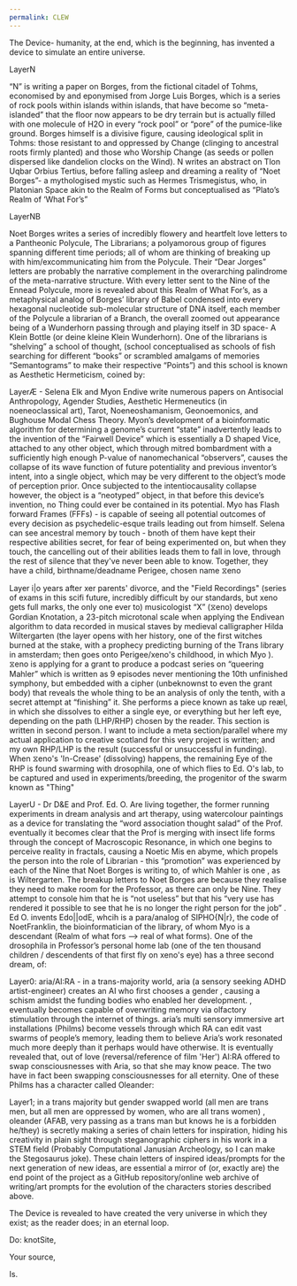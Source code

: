 ```yaml
---
permalink: CLEW
---
```


The Device- humanity, at the end, which is the beginning, has invented a device to simulate an entire universe. 




LayerN 

“N” is writing a paper on Borges, from the fictional citadel of Tohms, economised by and eponymised from Jorge Luis Borges, which is a series of rock pools within islands within islands, that have become so “meta-islanded” that the floor now appears to be dry terrain but is actually filled with one molecule of H2O in every “rock pool” or “pore” of the pumice-like ground. Borges himself is a divisive figure, causing ideological split in Tohms: those resistant to and oppressed by Change (clinging to ancestral roots firmly planted) and those who Worship Change (as seeds or pollen dispersed like dandelion clocks on the Wind). N writes an abstract on Tlon Uqbar Orbius Tertius, before falling asleep and dreaming a reality of “Noet Borges”- a mythologised mystic such as Hermes Trismegistus, who, in Platonian Space akin to the Realm of Forms but conceptualised as “Plato’s Realm of ‘What For’s” 

LayerNB 

Noet Borges writes a series of incredibly flowery and heartfelt love letters to a Pantheonic Polycule, The Librarians; a polyamorous group of figures spanning different time periods; all of whom are thinking of breaking up with him/excommunicating him from the Polycule. Their “Dear Jorges” letters are probably the narrative complement in the overarching palindrome of the meta-narrative structure. With every letter sent to the Nine of the Ennead Polycule, more is revealed about this Realm of What For’s, as a metaphysical analog of Borges’ library of Babel condensed into every hexagonal nucleotide sub-molecular structure of DNA itself, each member of the Polycule a librarian of a Branch, the overall zoomed out appearance being of a Wunderhorn passing through and playing itself in 3D space- A Klein Bottle (or deine kleine Klein Wunderhorn). One of the librarians is “shelving” a school of thought, (school conceptualised as schools of fish searching for different “books” or scrambled amalgams of memories “Semantograms” to make their respective “Points”) and this school is known as Aesthetic Hermeticism, coined by: 

LayerÆ - Selena Elk and Myon Endive write numerous papers on Antisocial Anthropology, Agender Studies, Aesthetic Hermeneutics (in noeneoclassical art), Tarot, Noeneoshamanism, Geonoemonics, and Bughouse Modal Chess Theory. Myon’s development of a bioinformatic algorithm for determining a genome’s current “state” inadvertently leads to the invention of the “Fairwell Device” which is essentially a D shaped Vice, attached to any other object, which through mitred bombardment with a sufficiently high enough P-value of nanomechanical “observers”, causes the collapse of its wave function of future potentiality and previous inventor’s intent, into a single object, which may be very different to the object’s mode of perception prior. Once subjected to the intentiocausality collapse however, the object is a “neotyped” object, in that before this device’s invention, no Thing could ever be contained in its potential. Myo has Flash forward Frames (FFFs) - is capable of seeing all potential outcomes of every decision as psychedelic-esque trails leading out from himself. Selena can see ancestral memory by touch - bnoth of them have kept their respective abilities secret, for fear of being experimented on, but when they touch, the cancelling out of their abilities leads them to fall in love, through the rest of silence that they've never been able to know. Together, they have a child, birthname/deadname Perigee, chosen name ⧖eno 

Layer i|o years after xer parents' divorce, and the "Field Recordings" (series of exams in this scifi future, incredibly difficult by our standards, but xeno gets full marks, the only one ever to) musicologist “X” (⧖eno) develops Gordian Knotation, a 23-pitch microtonal scale when applying the Endivean algorithm to data recorded in musical staves by medieval calligrapher Hilda Wiltergarten (the layer opens with her history, one of the first witches burned at the stake, with a prophecy predicting burning of the Trans library in amsterdam; then goes onto Perigee/xeno's childhood, in which Myo ). ⧖eno is applying for a grant to produce a podcast series on “queering Mahler” which is written as 9 episodes never mentioning the 10th unfinished symphony, but embedded with a cipher (unbeknownst to even the grant body) that reveals the whole thing to be an analysis of only the tenth, with a secret attempt at “finishing” it. She performs a piece known as take up reæl, in which she dissolves to either a single eye, or everything but her left eye, depending on the path (LHP/RHP) chosen by the reader. This section is written in second person. I want to include a meta section/parallel where my actual application to creative scotland for this very project is written; and my own RHP/LHP is the result (successful or unsuccessful in funding). When ⧖eno's 'In-Crease' (dissolving) happens, the remaining Eye of the RHP is found swarming with drosophila, one of which flies to Ed. O's lab, to be captured and used in experiments/breeding, the progenitor of the swarm known as "Thing"

LayerU - Dr D&E and Prof. Ed. O. Are living together, the former running experiments in dream analysis and art therapy, using watercolour paintings as a device for translating the “word association thought salad” of the Prof. eventually it becomes clear that the Prof is merging with insect life forms through the concept of Macroscopic Resonance, in which one begins to perceive reality in fractals, causing a Noetic Mis en abyme, which propels the person into the role of Librarian - this “promotion” was experienced by each of the Nine that Noet Borges is writing to, of which Mahler is one , as is Wiltergarten. The breakup letters to Noet Borges are because they realise they need to make room for the Professor, as there can only be Nine. They attempt to console him that he is “not useless” but that his “very use has rendered it possible to see that he is no longer the right person for the job” . Ed O. invents Edo||odE, whcih is a para/analog of SIPHO{N|r}, the code of NoetFranklin, the bioinformatician of the library, of whom Myo is a descendant (Realm of what fors --> real of what forms). One of the drosophila in Professor’s personal home lab (one of the ten thousand children / descendents of that first fly on xeno's eye) has a three second dream, of: 

Layer0: aria/AI:RA - in a trans-majority world, aria (a sensory seeking ADHD artist-engineer) creates an AI who first chooses a gender , causing a schism amidst the funding bodies who enabled her development. ,  eventually becomes capable of overwriting memory via olfactory stimulation through the internet of things. aria’s multi sensory immersive art installations (Philms) become vessels through which RA can edit vast swarms of people’s memory, leading them to believe Aria’s work resonated much more deeply than it perhaps would have otherwise. It is eventually revealed that, out of love (reversal/reference of film 'Her') AI:RA offered to swap consciousnesses with Aria, so that she may know peace. The two have in fact been swapping consciousnesses for all eternity.  One of these Philms has a character called Oleander: 

Layer1; in a trans majority but gender swapped world (all men are trans men, but all men are oppressed by women, who are all trans women) , oleander (AFAB, very passing as a trans man but knows he is a forbidden he/they) is secretly making a series of chain letters for inspiration, hiding his creativity in plain sight through steganographic ciphers in his work in a STEM field (Probably Computational Janusian Archeology, so I can make the Stegosaurus joke). These chain letters of inspired ideas/prompts for the next generation of new ideas, are essential a mirror of (or, exactly are) the end point of the project as a GitHub repository/online web archive of writing/art prompts for the evolution of the characters stories described above. 




The Device is revealed to have created the very universe in which they exist; as the reader does; in an eternal loop. 



Do: knotSite, 

Your source, 

Is.